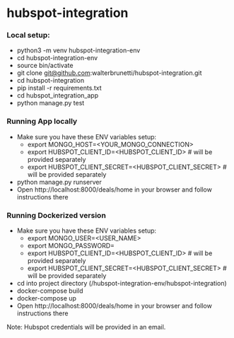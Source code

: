 # hubspot-integration

### Local setup:

* python3 -m venv hubspot-integration-env
* cd hubspot-integration-env
* source bin/activate
* git clone git@github.com:walterbrunetti/hubspot-integration.git
* cd hubspot-integration
* pip install -r requirements.txt
* cd hubspot_integration_app
* python manage.py test


### Running App locally
* Make sure you have these ENV variables setup:
  - export MONGO_HOST=<YOUR_MONGO_CONNECTION>
  - export HUBSPOT_CLIENT_ID=<HUBSPOT_CLIENT_ID>  # will be provided separately
  - export HUBSPOT_CLIENT_SECRET=<HUBSPOT_CLIENT_SECRET>  # will be provided separately
* python manage.py runserver
* Open http://localhost:8000/deals/home in your browser and follow instructions there


### Running Dockerized version
* Make sure you have these ENV variables setup:
  - export MONGO_USER=<USER_NAME>
  - export MONGO_PASSWORD=<PASS>
  - export HUBSPOT_CLIENT_ID=<HUBSPOT_CLIENT_ID>  # will be provided separately
  - export HUBSPOT_CLIENT_SECRET=<HUBSPOT_CLIENT_SECRET>  # will be provided separately
* cd into project directory (/hubspot-integration-env/hubspot-integration)
* docker-compose build
* docker-compose up
* Open http://localhost:8000/deals/home in your browser and follow instructions there

Note: Hubspot credentials will be provided in an email.
